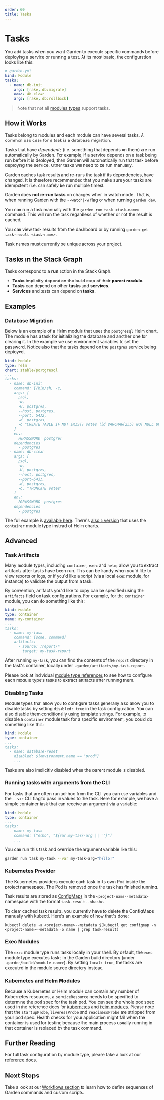 ```yaml
---
order: 60
title: Tasks
---
```


# Tasks

You add tasks when you want Garden to execute specific commands before deploying a service or running a test. At its most basic, the configuration looks like this:

```yaml
# garden.yml
kind: Module
tasks:
  - name: db-init
    args: [rake, db:migrate]
  - name: db-clear
    args: [rake, db:rollback]
```

> Note that not all [modules types](../reference/module-types/README.md) support tasks.

## How it Works

Tasks belong to modules and each module can have several tasks. A common use case for a task is a database migration.

Tasks that have _dependents_ (i.e. something that depends on them) are run automatically by Garden. For example, if a service depends on a task being run before it is deployed, then Garden will automatically run that task before deploying the service. Other tasks will need to be run manually.

Garden caches task results and re-runs the task if its dependencies, have changed. It is therefore recommended that you make sure your tasks are idempotent (i.e. can safely be run multiple times).

Garden does **not re-run tasks** on changes when in watch mode. That is, when running Garden with the `--watch|-w` flag or when running `garden dev`.

You can run a task manually with the `garden run task <task-name>` command. This will run the task regardless of whether or not the result is cached.

You can view task results from the dashboard or by running `garden get task-result <task-name>`.

Task names must currently be unique across your project.

## Tasks in the Stack Graph

Tasks correspond to a **run** action in the Stack Graph.

- **Tasks** implicitly depend on the build step of their **parent module**.
- **Tasks** can depend on other **tasks** and **services**.
- **Services** and tests can depend on **tasks**.

## Examples

### Database Migration

Below is an example of a Helm module that uses the `postgresql` Helm chart. The module has a task for initializing the database and another one for clearing it. In the example we use environment variables to set the password. Notice also that the tasks depend on the `postgres` service being deployed.

```yaml
kind: Module
type: helm
chart: stable/postgresql
...
tasks:
  - name: db-init
    command: [/bin/sh, -c]
    args: [
      psql,
      -w,
      -U, postgres,
      --host, postgres,
      --port, 5432,
      -d, postgres,
      -c "CREATE TABLE IF NOT EXISTS votes (id VARCHAR(255) NOT NULL UNIQUE, vote VARCHAR(255) NOT NULL, created_at timestamp default NULL)"
    ]
    env:
      PGPASSWORD: postgres
    dependencies:
      - postgres
  - name: db-clear
    args: [
      psql,
      -w,
      -U, postgres,
      --host, postgres,
      --port=5432,
      -d, postgres,
      -c, "TRUNCATE votes"
    ]
    env:
      PGPASSWORD: postgres
    dependencies:
      - postgres
```

The full example is [available here](https://github.com/garden-io/garden/tree/0.12.57/examples/vote-helm/postgres/garden.yml). There's [also a version](https://github.com/garden-io/garden/tree/0.12.57/examples/vote) that uses the `container` module type instead of Helm charts.

## Advanced

### Task Artifacts

Many module types, including `container`, `exec` and `helm`, allow you to extract artifacts after tasks have been run. This can be handy when you'd like to view reports or logs, or if you'd like a script (via a local `exec` module, for instance) to validate the output from a task.

By convention, artifacts you'd like to copy can be specified using the `artifacts` field on task configurations. For example, for the `container` module, you can do something like this:

```yaml
kind: Module
type: container
name: my-container
...
tasks:
  - name: my-task
    command: [some, command]
    artifacts:
      - source: /report/*
        target: my-task-report
```

After running `my-task`, you can find the contents of the `report` directory in the task's container, locally under `.garden/artifacts/my-task-report`.

Please look at individual [module type references](../reference/module-types/README.md) to see how to configure each module type's tasks to extract artifacts after running them.

### Disabling Tasks

Module types that allow you to configure tasks generally also allow you to disable tasks by setting `disabled: true` in the task configuration. You can also disable them conditionally using template strings. For example, to disable a `container` module task for a specific environment, you could do something like this:

```yaml
kind: Module
type: container
...
tasks:
  - name: database-reset
    disabled: ${environment.name == "prod"}
    ...
```

Tasks are also implicitly disabled when the parent module is disabled.

### Running tasks with arguments from the CLI

For tasks that are often run ad-hoc from the CLI, you can use variables and the `--var` CLI flag to pass in values to the task.
Here for example, we have a simple container task that can receive an argument via a variable:

```yaml
kind: Module
type: container
...
tasks:
  - name: my-task
    command: ["echo", "${var.my-task-arg || ''}"]
    ...
```

You can run this task and override the argument variable like this:

```sh
garden run task my-task --var my-task-arg="hello!"
```

### Kubernetes Provider

The Kubernetes providers execute each task in its own Pod inside the project namespace. The Pod is removed once the task has finished running.

Task results are stored as [ConfigMaps](https://kubernetes.io/docs/tasks/configure-pod-container/configure-pod-configmap/) in the `<project-name--metadata>` namespace with the format `task-result--<hash>`.

To clear cached task results, you currently have to delete the ConfigMaps manually with kubectl. Here's an example of how that's done:

```console
kubectl delete -n <project-name>--metadata $(kubectl get configmap -n <project-name>--metadata -o name | grep task-result)
```

### Exec Modules

The `exec` module type runs tasks locally in your shell. By default, the `exec` module type executes tasks in the Garden build directory (under `.garden/build/<module-name>`). By setting `local: true`, the tasks are executed in the module
source directory instead.

### Kubernetes and Helm Modules

Because a Kubernetes or Helm module can contain any number of Kubernetes resources, a `serviceResource` needs to be specified to determine the pod spec for the task pod. You can see the whole pod spec used in the reference docs for [kubernetes](https://docs.garden.io/reference/module-types/kubernetes#tasks-.resource) and [helm modules](https://docs.garden.io/reference/module-types/helm#tasks-.resource). Please note that the `startupProbe`, `livenessProbe` and `readinessProbe` are stripped from your pod spec. Health checks for your application might fail when the container is used for testing because the main process usually running in that container is replaced by the task command.

## Further Reading

For full task configuration by module type, please take a look at our [reference docs](../reference/module-types/README.md).

## Next Steps

Take a look at our [Workflows section](./workflows.md) to learn how to define sequences of Garden commands and custom scripts.

